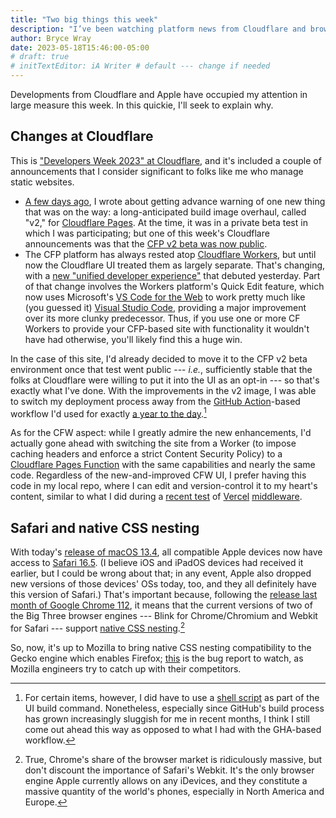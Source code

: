```yaml
---
title: "Two big things this week"
description: "I’ve been watching platform news from Cloudflare and browser news from Apple."
author: Bryce Wray
date: 2023-05-18T15:46:00-05:00
# draft: true
# initTextEditor: iA Writer # default --- change if needed
---
```


Developments from Cloudflare and Apple have occupied my attention in large measure this week. In this quickie, I'll seek to explain why.

<!--more-->

## Changes at Cloudflare

This is ["Developers Week 2023" at Cloudflare](https://blog.cloudflare.com/welcome-to-developer-week-2023/), and it's included a couple of announcements that I consider significant to folks like me who manage static websites.

- [A few days ago](/posts/2023/05/cloudflare-pages-more-attractive-home-hugo-sites/), I wrote about getting advance warning of one new thing that was on the way: a long-anticipated build image overhaul, called "v2," for [Cloudflare Pages](https://pages.cloudflare.com). At the time, it was in a private beta test in which I was participating; but one of this week's Cloudflare announcements was that the [CFP v2 beta was now public](https://blog.cloudflare.com/moderizing-cloudflare-pages-builds-toolbox/).
- The CFP platform has always rested atop [Cloudflare Workers](https://workers.cloudflare.com), but until now the Cloudflare UI treated them as largely separate. That's changing, with a [new "unified developer experience"](https://blog.cloudflare.com/pages-and-workers-are-converging-into-one-experience/) that debuted yesterday. Part of that change involves the Workers platform's Quick Edit feature, which now uses Microsoft's [VS Code for the Web](https://code.visualstudio.com/docs/editor/vscode-web) to work pretty much like (you guessed it) [Visual Studio Code](https://code.visualstudio.com), providing a major improvement over its more clunky predecessor. Thus, if you use one or more CF Workers to provide your CFP-based site with functionality it wouldn't have had otherwise, you'll likely find this a huge win.

In the case of this site, I'd already decided to move it to the CFP v2 beta environment once that test went public --- *i.e.*, sufficiently stable that the folks at Cloudflare were willing to put it into the UI as an opt-in --- so that's exactly what I've done. With the improvements in the v2 image, I was able to switch my deployment process away from the [GitHub Action](https://github.com/features/actions)-based workflow I'd used for exactly [a year to the day](/posts/2022/05/using-dart-sass-hugo-github-actions-edition/).[^shellScript]

[^shellScript]: For certain items, however, I did have to use a [shell script](https://github.com/brycewray/hugo-site/blob/main/cfp-build.sh) as part of the UI build command. Nonetheless, especially since GitHub's build process has grown increasingly sluggish for me in recent months, I think I still come out ahead this way as opposed to what I had with the GHA-based workflow.

As for the CFW aspect: while I greatly admire the new enhancements, I'd actually gone ahead with switching the site from a Worker (to impose caching headers and enforce a strict Content Security Policy) to a [Cloudflare Pages Function](https://developers.cloudflare.com/pages/platform/functions/) with the same capabilities and nearly the same code. Regardless of the new-and-improved CFW UI, I prefer having this code in my local repo, where I can edit and version-control it to my heart's content, similar to what I did during a [recent test](/posts/2023/03/headers-up-vercel-edition/) of [Vercel](https://vercel.com) [middleware](https://vercel.com/docs/concepts/functions/edge-middleware).

## Safari and native CSS nesting

With today's [release of macOS 13.4](https://www.macrumors.com/2023/05/18/apple-releases-macos-ventura-13-4/), all compatible Apple devices now have access to [Safari 16.5](https://webkit.org/blog/14154/webkit-features-in-safari-16-5/). (I believe iOS and iPadOS devices had received it earlier, but I could be wrong about that; in any event, Apple also dropped new versions of those devices' OSs today, too, and they all definitely have this version of Safari.) That's important because, following the [release last month of Google Chrome 112](https://developer.chrome.com/blog/new-in-chrome-112/), it means that the current versions of two of the Big Three browser engines --- Blink for Chrome/Chromium and Webkit for Safari --- support [native CSS nesting](https://drafts.csswg.org/css-nesting-1/).[^market]

[^market]: True, Chrome's share of the browser market is ridiculously massive, but don't discount the importance of Safari's Webkit. It's the only browser engine Apple currently allows on any iDevices, and they constitute a massive quantity of the world's phones, especially in North America and Europe.

So, now, it's up to Mozilla to bring native CSS nesting compatibility to the Gecko engine which enables Firefox; [this](https://bugzilla.mozilla.org/show_bug.cgi?id=1648037) is the bug report to watch, as Mozilla engineers try to catch up with their competitors.
